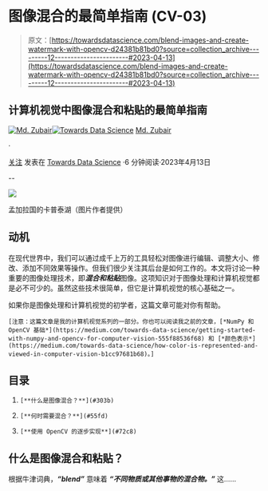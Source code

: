 # 图像混合的最简单指南 (CV-03)

> 原文：[https://towardsdatascience.com/blend-images-and-create-watermark-with-opencv-d24381b81bd0?source=collection_archive---------12-----------------------#2023-04-13](https://towardsdatascience.com/blend-images-and-create-watermark-with-opencv-d24381b81bd0?source=collection_archive---------12-----------------------#2023-04-13)

## 计算机视觉中图像混合和粘贴的最简单指南

[](https://zubairhossain.medium.com/?source=post_page-----d24381b81bd0--------------------------------)[![Md. Zubair](../Images/1b983a23226ce7561796fa5b28c00d65.png)](https://zubairhossain.medium.com/?source=post_page-----d24381b81bd0--------------------------------)[](https://towardsdatascience.com/?source=post_page-----d24381b81bd0--------------------------------)[![Towards Data Science](../Images/a6ff2676ffcc0c7aad8aaf1d79379785.png)](https://towardsdatascience.com/?source=post_page-----d24381b81bd0--------------------------------) [Md. Zubair](https://zubairhossain.medium.com/?source=post_page-----d24381b81bd0--------------------------------)

·

[关注](https://medium.com/m/signin?actionUrl=https%3A%2F%2Fmedium.com%2F_%2Fsubscribe%2Fuser%2F2fdaeaeeea52&operation=register&redirect=https%3A%2F%2Ftowardsdatascience.com%2Fblend-images-and-create-watermark-with-opencv-d24381b81bd0&user=Md.+Zubair&userId=2fdaeaeeea52&source=post_page-2fdaeaeeea52----d24381b81bd0---------------------post_header-----------) 发表在 [Towards Data Science](https://towardsdatascience.com/?source=post_page-----d24381b81bd0--------------------------------) ·6 分钟阅读·2023年4月13日[](https://medium.com/m/signin?actionUrl=https%3A%2F%2Fmedium.com%2F_%2Fvote%2Ftowards-data-science%2Fd24381b81bd0&operation=register&redirect=https%3A%2F%2Ftowardsdatascience.com%2Fblend-images-and-create-watermark-with-opencv-d24381b81bd0&user=Md.+Zubair&userId=2fdaeaeeea52&source=-----d24381b81bd0---------------------clap_footer-----------)

--

[](https://medium.com/m/signin?actionUrl=https%3A%2F%2Fmedium.com%2F_%2Fbookmark%2Fp%2Fd24381b81bd0&operation=register&redirect=https%3A%2F%2Ftowardsdatascience.com%2Fblend-images-and-create-watermark-with-opencv-d24381b81bd0&source=-----d24381b81bd0---------------------bookmark_footer-----------)![](../Images/7f1dc89435fe6445f3f3eeb371da65f2.png)

孟加拉国的卡普泰湖（图片作者提供）

## 动机

在现代世界中，我们可以通过成千上万的工具轻松对图像进行编辑、调整大小、修改、添加不同效果等操作。但我们很少关注其后台是如何工作的。本文将讨论一种重要的图像处理技术，即***混合和粘贴***图像。这项知识对于图像处理和计算机视觉都是必不可少的。虽然这些技术很简单，但它是计算机视觉的核心基础之一。

如果你是图像处理和计算机视觉的初学者，这篇文章可能对你有帮助。

`[注意：这篇文章是我的计算机视觉系列的一部分。你也可以阅读我之前的文章，[*NumPy 和 OpenCV 基础*](https://medium.com/towards-data-science/getting-started-with-numpy-and-opencv-for-computer-vision-555f88536f68) 和 [*颜色表示*](https://medium.com/towards-data-science/how-color-is-represented-and-viewed-in-computer-vision-b1cc97681b68)。]`

## 目录

1.  `[**什么是图像混合？**](#303b)`

1.  `[**何时需要混合？**](#55fd)`

1.  `[**使用 OpenCV 的逐步实现**](#72c8)`

## 什么是图像混合和粘贴？

根据牛津词典，***“blend”*** 意味着 ***“不同物质或其他事物的混合物。”*** 这……
